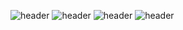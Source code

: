 ![header](https://capsule-render.vercel.app/api?type=wave&color=0:000000,100:ffd900&text=Kid-nl-Developer)
![header](https://capsule-render.vercel.app/api?type=rounded&color=gradient&text=%20asdf%20&height=300&fontSize=100&textBg=true)
![header](https://capsule-render.vercel.app/api?text=capsule_render&animation=fadeIn)
![header](https://capsule-render.vercel.app/api?text=capsule_render&animation=blinking)
